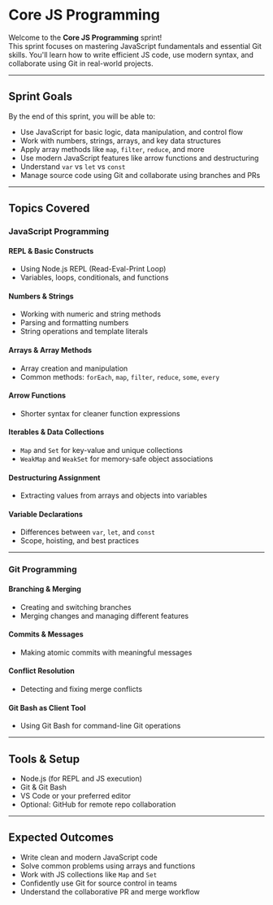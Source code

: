 #  Core JS Programming

Welcome to the **Core JS Programming** sprint!  
This sprint focuses on mastering JavaScript fundamentals and essential Git skills. You'll learn how to write efficient JS code, use modern syntax, and collaborate using Git in real-world projects.

---

##  Sprint Goals

By the end of this sprint, you will be able to:

- Use JavaScript for basic logic, data manipulation, and control flow
- Work with numbers, strings, arrays, and key data structures
- Apply array methods like `map`, `filter`, `reduce`, and more
- Use modern JavaScript features like arrow functions and destructuring
- Understand `var` vs `let` vs `const`
- Manage source code using Git and collaborate using branches and PRs

---

##  Topics Covered

###  JavaScript Programming

####  REPL & Basic Constructs
- Using Node.js REPL (Read-Eval-Print Loop)
- Variables, loops, conditionals, and functions

####  Numbers & Strings
- Working with numeric and string methods
- Parsing and formatting numbers
- String operations and template literals

####  Arrays & Array Methods
- Array creation and manipulation
- Common methods: `forEach`, `map`, `filter`, `reduce`, `some`, `every`

####  Arrow Functions
- Shorter syntax for cleaner function expressions

####  Iterables & Data Collections
- `Map` and `Set` for key-value and unique collections
- `WeakMap` and `WeakSet` for memory-safe object associations

#### Destructuring Assignment
- Extracting values from arrays and objects into variables

#### Variable Declarations
- Differences between `var`, `let`, and `const`
- Scope, hoisting, and best practices

---

###  Git Programming

#### Branching & Merging
- Creating and switching branches
- Merging changes and managing different features

#### Commits & Messages
- Making atomic commits with meaningful messages

####  Conflict Resolution
- Detecting and fixing merge conflicts

#### Git Bash as Client Tool
- Using Git Bash for command-line Git operations

---

##  Tools & Setup

- Node.js (for REPL and JS execution)
- Git & Git Bash
- VS Code or your preferred editor
- Optional: GitHub for remote repo collaboration

---

##  Expected Outcomes

- Write clean and modern JavaScript code
- Solve common problems using arrays and functions
- Work with JS collections like `Map` and `Set`
- Confidently use Git for source control in teams
- Understand the collaborative PR and merge workflow

